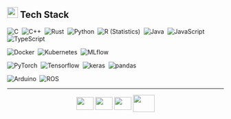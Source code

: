 ## <img src="https://media2.giphy.com/media/QssGEmpkyEOhBCb7e1/giphy.gif?cid=ecf05e47a0n3gi1bfqntqmob8g9aid1oyj2wr3ds3mg700bl&rid=giphy.gif" width ="25"><b> Tech Stack</b>
![C](https://img.shields.io/badge/-C-05122A?style=flat&logo=C&logoColor=A8B9CC)&nbsp;
![C++](https://img.shields.io/badge/-C++-05122A?style=flat&logo=C%2B%2B&logoColor=00599C)&nbsp;
![Rust](https://img.shields.io/badge/-Rust-05122A?style=flat&logo=rust)&nbsp;
![Python](https://img.shields.io/badge/-Python-05122A?style=flat&logo=python)&nbsp;
![R (Statistics)](https://img.shields.io/badge/-R-05122A?style=flat&logo=R&logoColor=276DC3)&nbsp;
![Java](https://img.shields.io/badge/-Java-05122A?style=flat&logo=Java)&nbsp;
![JavaScript](https://img.shields.io/badge/-JavaScript-05122A?style=flat&logo=javascript)&nbsp;
![TypeScript](https://img.shields.io/badge/-TypeScript-05122A?style=flat&logo=typescript)&nbsp;

![Docker](https://img.shields.io/badge/-Docker-05122A?style=flat&logo=docker)&nbsp;
![Kubernetes](https://img.shields.io/badge/-Kubernetes-05122A?style=flat&logo=kubernetes)&nbsp;
![MLflow](https://img.shields.io/badge/-MLflow-05122A?style=flat&logo=mlflow)&nbsp;


![PyTorch](https://img.shields.io/badge/-Pytorch-05122A?style=flat&logo=pytorch)&nbsp;
![Tensorflow](https://img.shields.io/badge/-Tensorflow-05122A?style=flat&logo=tensorflow)&nbsp;
![keras](https://img.shields.io/badge/-keras-05122A?style=flat&logo=keras)&nbsp;
![pandas](https://img.shields.io/badge/-pandas-05122A?style=flat&logo=pandas)&nbsp;

![Arduino](https://img.shields.io/badge/-arduino-05122A?style=flat&logo=arduino)&nbsp;
![ROS](https://img.shields.io/badge/-ros-05122A?style=flat&logo=ros)&nbsp;

------
<div align="center">
<a href="https://www.linkedin.com/in/dana-dascalescu/" target="blank"><img align="center" src="https://raw.githubusercontent.com/rahuldkjain/github-profile-readme-generator/master/src/images/icons/Social/linked-in-alt.svg" alt="" height="30" width="40" /></a>
<!-- <a href="https://scholar.google.com/citations?user=fgH5_DcAAAAJ&hl=en" target="blank"><img align="center" src="https://github.com/sean-chester/sean-chester.github.io/blob/master/_includes/icon-google-scholar.svg" alt="" height="40" width="50" /></a> -->
<a href="https://stackoverflow.com/users/19548908/dana-d%c4%83sc%c4%83lescu" target="blank"><img align="center" src="https://raw.githubusercontent.com/rahuldkjain/github-profile-readme-generator/master/src/images/icons/Social/stack-overflow.svg" alt="" height="30" width="40" /></a>
<a href="https://www.kaggle.com/danadascalescu00" target="blank"><img align="center" src="https://raw.githubusercontent.com/rahuldkjain/github-profile-readme-generator/master/src/images/icons/Social/kaggle.svg" alt="" height="30" width="40" /></a>
<a href="https://huggingface.co/danadascalescu" target="blank"><img align="center" src="https://huggingface.co/datasets/huggingface/brand-assets/resolve/main/hf-logo.svg" alt="" height="40" width="50" /></a>
</div>


<!--
**danadascalescu00/danadascalescu00** is a ✨ _special_ ✨ repository because its `README.md` (this file) appears on your GitHub profile.

Here are some ideas to get you started:

- 🔭 I’m currently working on ...
- 🌱 I’m currently learning ...
- 👯 I’m looking to collaborate on ...
- 🤔 I’m looking for help with ...
- 💬 Ask me about ...
- 📫 How to reach me: ...
- 😄 Pronouns: ...
- ⚡ Fun fact: ...
-->
